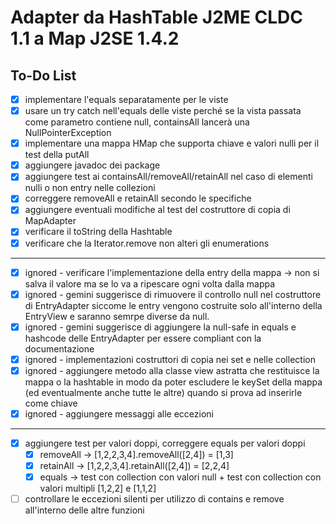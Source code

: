 # Adapter da HashTable J2ME CLDC 1.1 a Map J2SE 1.4.2

## To-Do List
- [x] implementare l'equals separatamente per le viste
- [x] usare un try catch nell'equals delle viste perché se la vista passata come parametro contiene null, containsAll lancerà una NullPointerException
- [x] implementare una mappa HMap che supporta chiave e valori nulli per il test della putAll
- [x] aggiungere javadoc dei package
- [x] aggiungere test ai containsAll/removeAll/retainAll nel caso di elementi nulli o non entry nelle collezioni
- [x] correggere removeAll e retainAll secondo le specifiche
- [x] aggiungere eventuali modifiche al test del costruttore di copia di MapAdapter
- [x] verificare il toString della Hashtable
- [x] verificare che la Iterator.remove non alteri gli enumerations
---
- [x] ignored - verificare l'implementazione della entry della mappa -> non si salva il valore ma se lo va a ripescare ogni volta dalla mappa
- [x] ignored - gemini suggerisce di rimuovere il controllo null nel costruttore di EntryAdapter siccome le entry vengono costruite solo all'interno della EntryView e saranno semrpe diverse da null.
- [x] ignored - gemini suggerisce di aggiungere la null-safe in equals e hashcode delle EntryAdapter per essere compliant con la documentazione
- [x] ignored - implementazioni costruttori di copia nei set e nelle collection
- [x] ignored - aggiungere metodo alla classe view astratta che restituisce la mappa o la hashtable in modo da poter escludere le keySet della mappa (ed eventualmente anche tutte le altre) quando si prova ad inserirle come chiave
- [x] ignored - aggiungere messaggi alle eccezioni
---
- [x] aggiungere test per valori doppi, correggere equals per valori doppi
  - [x] removeAll -> [1,2,2,3,4].removeAll([2,4]) = [1,3]
  - [x] retainAll -> [1,2,2,3,4].retainAll([2,4]) = [2,2,4]
  - [x] equals -> test con collection con valori null + test con collection con valori multipli [1,2,2] e [1,1,2]
- [ ] controllare le eccezioni silenti per utilizzo di contains e remove all'interno delle altre funzioni
